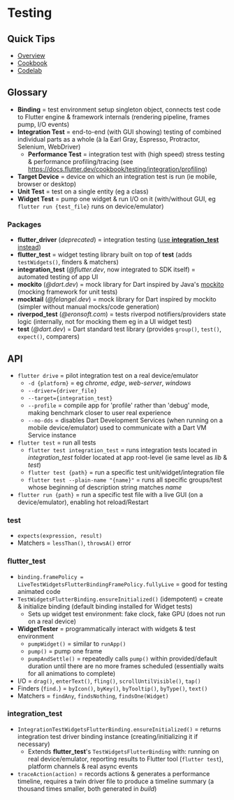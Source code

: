 # Testing

## Quick Tips

* [Overview](https://docs.flutter.dev/testing)
* [Cookbook](https://docs.flutter.dev/cookbook/testing)
* [Codelab](https://codelabs.developers.google.com/codelabs/flutter-app-testing)

## Glossary

* **Binding** = test environment setup singleton object, connects test code to Flutter engine & framework internals (rendering pipeline, frames pump, I/O events)
* **Integration Test** = end-to-end (with GUI showing) testing of combined individual parts as a whole (à la Earl Gray, Espresso, Protractor, Selenium, WebDriver)
  * **Performance Test** = integration test with (high speed) stress testing & performance profiling/tracing (see <https://docs.flutter.dev/cookbook/testing/integration/profiling>)
* **Target Device** = device on which an integration test is run (ie mobile, browser or desktop)
* **Unit Test** = test on a single entity (eg a class)
* **Widget Test** = pump one widget & run I/O on it (with/without GUI, eg `flutter run {test_file}` runs on device/emulator)

### Packages

* **flutter_driver** (_deprecated_) = integration testing ([use **integration_test** instead](https://docs.flutter.dev/release/breaking-changes/flutter-driver-migration))
* **flutter_test** = widget testing library built on top of **test** (adds `testWidgets()`, finders & matchers)
* **integration_test** (_@flutter.dev_, now integrated to SDK itself) = automated testing of app UI
* **mockito** (_@dart.dev_) = mock library for Dart inspired by Java's [mockito](https://github.com/mockito/mockito) (mocking framework for unit tests)
* **mocktail** (_@felangel.dev_) = mock library for Dart inspired by mockito (simpler without manual mocks/code generation)
* **riverpod_test** (_@eronsoft.com_) = tests riverpod notifiers/providers state logic (internally, not for mocking them eg in a UI widget test)
* **test** (_@dart.dev_) = Dart standard test library (provides `group()`, `test()`, `expect()`, comparers)

## API

* `flutter drive` = pilot integration test on a real device/emulator
  * `-d {platform}` = eg _chrome_, _edge_, _web-server_, _windows_
  * `--driver={driver_file}`
  * `--target={integration_test}`
  * `--profile` = compile app for 'profile' rather than 'debug' mode, making benchmark closer to user real experience
  * `--no-dds` = disables Dart Development Services (when running on a mobile device/emulator) used to communicate with a Dart VM Service instance
* `flutter test` = run all tests
  * `flutter test integration_test` = runs integration tests located in _integration\_test_ folder located at app root-level (ie same level as _lib_ & _test_)
  * `flutter test {path}` = run a specific test unit/widget/integration file
  * `flutter test --plain-name "{name}"` = runs all specific groups/test whose beginning of description string matches _name_
* `flutter run {path}` = run a specific test file with a live GUI (on a device/emulator), enabling hot reload/Restart

### test

* `expects(expression, result)`
* Matchers = `lessThan()`, `throwsA()` error

### flutter_test

* `binding.framePolicy = LiveTestWidgetsFlutterBindingFramePolicy.fullyLive` = good for testing animated code
* `TestWidgetsFlutterBinding.ensureInitialized()` (idempotent) = create & initialize binding (default binding installed for Widget tests)
  * Sets up widget test environment: fake clock, fake GPU (does not run on a real device)
* **WidgetTester** = programmatically interact with widgets & test environment
  * `pumpWidget()` = similar to `runApp()`
  * `pump()` = pump one frame
  * `pumpAndSettle()` = repeatedly calls `pump()` within provided/default duration until there are no more frames scheduled (essentially waits for all animations to complete)
* I/O = `drag()`, `enterText()`, `fling()`, `scrollUntilVisible()`, `tap()`
* Finders (`find.`) = `byIcon()`, `byKey()`, `byTooltip()`, `byType()`, `text()`
* Matchers = `findAny`, `findsNothing`, `findsOne(Widget)`

### integration_test

* `IntegrationTestWidgetsFlutterBinding.ensureInitialized()` = returns integration test driver binding instance (creating/initializing it if necessary)
  * Extends **flutter_test**'s `TestWidgetsFlutterBinding` with: running on real device/emulator, reporting results to Flutter tool (`flutter test`), platform channels & real async events
* `traceAction(action)` = records actions & generates a performance timeline, requires a twin driver file to produce a timeline summary (a thousand times smaller, both generated in _build_)
